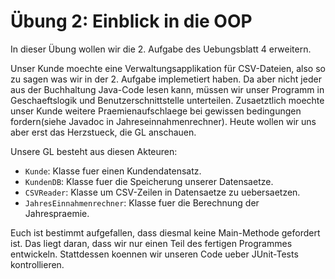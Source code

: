 # Übung 2: Einblick in die OOP

In dieser Übung wollen wir die 2. Aufgabe des Uebungsblatt 4 erweitern.

Unser Kunde moechte eine Verwaltungsapplikation für CSV-Dateien, also so zu sagen was wir in der 2. Aufgabe implemetiert haben.
Da aber nicht jeder aus der Buchhaltung Java-Code lesen kann, müssen wir unser Programm in Geschaeftslogik und Benutzerschnittstelle unterteilen.
Zusaetztlich moechte unser Kunde weitere Praemienaufschlaege bei gewissen bedingungen fordern(siehe Javadoc in Jahreseinnahmenrechner).
Heute wollen wir uns aber erst das Herzstueck, die GL anschauen.

Unsere GL besteht aus diesen Akteuren:
* ```Kunde```: Klasse fuer einen Kundendatensatz.
* ```KundenDB```: Klasse fuer die Speicherung unserer Datensaetze.
* ```CSVReader```: Klasse um CSV-Zeilen in Datensaetze zu uebersaetzen.
* ```JahresEinnahmenrechner```: Klasse fuer die Berechnung der Jahrespraemie.

Euch ist bestimmt aufgefallen, dass diesmal keine Main-Methode gefordert ist. Das liegt daran, dass wir nur einen Teil des fertigen Programmes entwickeln.
Stattdessen koennen wir unseren Code ueber JUnit-Tests kontrollieren.
